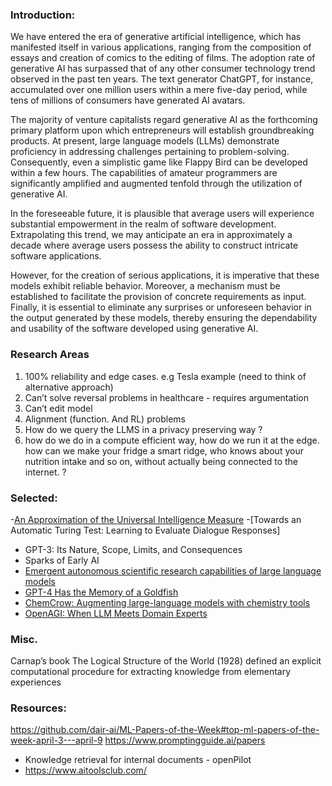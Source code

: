 ### Introduction: 


We have entered the era of generative artificial intelligence, which has manifested itself in various applications, ranging from the composition of
essays and creation of comics to the editing of films. The adoption rate of generative AI has surpassed that of any other consumer technology trend 
observed in the past ten years. The text generator ChatGPT, for instance, accumulated over one million users within a mere five-day period, while tens 
of millions of consumers have generated AI avatars.

The majority of venture capitalists regard generative AI as the forthcoming primary platform upon which entrepreneurs will establish groundbreaking 
products. At present, large language models (LLMs) demonstrate proficiency in addressing challenges pertaining to problem-solving. 
Consequently, even a simplistic game like Flappy Bird can be developed within a few hours. The capabilities of amateur programmers are significantly
amplified and augmented tenfold through the utilization of generative AI.

In the foreseeable future, it is plausible that average users will experience substantial empowerment in the realm of software development.
Extrapolating this trend, we may anticipate an era in approximately a decade where average users possess the ability to construct intricate software 
applications.

However, for the creation of serious applications, it is imperative that these models exhibit reliable behavior. Moreover, a mechanism must be established
to facilitate the provision of concrete requirements as input. Finally, it is essential to eliminate any surprises or unforeseen behavior in the output 
generated by these models, thereby ensuring the dependability and usability of the software developed using generative AI.

### Research Areas 

1. 100% reliability and edge cases. e.g Tesla example (need to think of alternative approach) 
2. Can’t solve reversal problems in healthcare - requires argumentation 
3. Can’t edit model 
4. Alignment (function. And RL) problems 
5. How do we query the LLMS in a privacy preserving way ? 
6. how do we do in a compute efficient way, how do we run it at the edge. how can we make your fridge a smart ridge, who knows about your nutrition intake and so on, without actually being connected to the internet. ? 


### Selected: 

-[An Approximation of the Universal Intelligence Measure](https://www.deepmind.com/publications/an-approximation-of-the-universal-intelligence-measure)
-[Towards an Automatic Turing Test: Learning to Evaluate Dialogue Responses] 
- GPT-3: Its Nature, Scope, Limits, and Consequences
- Sparks of Early AI 
- [Emergent autonomous scientific research capabilities of large language models](https://arxiv.org/abs/2304.05332)
- [GPT-4 Has the Memory of a Goldfish](https://www.theatlantic.com/technology/archive/2023/03/gpt-4-has-memory-context-window/673426/)
- [ChemCrow: Augmenting large-language models with chemistry tools]()
- [OpenAGI: When LLM Meets Domain Experts](https://github.com/agiresearch/OpenAGI)



### Misc. 

 Carnap’s book The Logical Structure of the World (1928) defined an explicit computational procedure for
 extracting knowledge from elementary experiences

### Resources: 


https://github.com/dair-ai/ML-Papers-of-the-Week#top-ml-papers-of-the-week-april-3---april-9
https://www.promptingguide.ai/papers 
- Knowledge retrieval for internal documents - openPilot 
- https://www.aitoolsclub.com/

